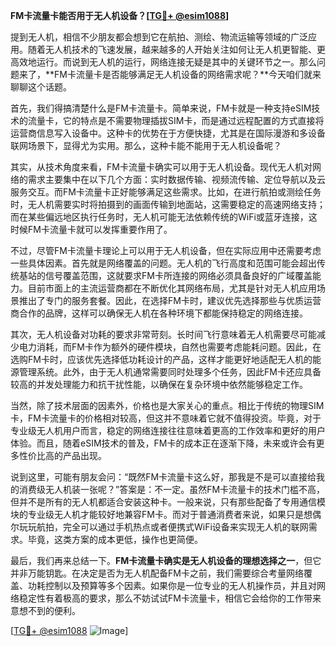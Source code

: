 **FM卡流量卡能否用于无人机设备？[[TG💪+ @esim1088](https://t.me/s/esim1088)]**

提到无人机，相信不少朋友都会想到它在航拍、测绘、物流运输等领域的广泛应用。随着无人机技术的飞速发展，越来越多的人开始关注如何让无人机更智能、更高效地运行。而说到无人机的运行，网络连接无疑是其中的关键环节之一。那么问题来了，**FM卡流量卡是否能够满足无人机设备的网络需求呢？**今天咱们就来聊聊这个话题。

首先，我们得搞清楚什么是FM卡流量卡。简单来说，FM卡就是一种支持eSIM技术的流量卡，它的特点是不需要物理插拔SIM卡，而是通过远程配置的方式直接将运营商信息写入设备中。这种卡的优势在于方便快捷，尤其是在国际漫游和多设备联网场景下，显得尤为实用。那么，这种卡能不能用于无人机设备呢？

其实，从技术角度来看，FM卡流量卡确实可以用于无人机设备。现代无人机对网络的需求主要集中在以下几个方面：实时数据传输、视频流传输、定位导航以及云服务交互。而FM卡流量卡正好能够满足这些需求。比如，在进行航拍或测绘任务时，无人机需要实时将拍摄到的画面传输到地面站，这需要稳定的高速网络支持；而在某些偏远地区执行任务时，无人机可能无法依赖传统的WiFi或蓝牙连接，这时候FM卡流量卡就可以发挥重要作用了。

不过，尽管FM卡流量卡理论上可以用于无人机设备，但在实际应用中还需要考虑一些具体因素。首先就是网络覆盖的问题。无人机的飞行高度和范围可能会超出传统基站的信号覆盖范围，这就要求FM卡所连接的网络必须具备良好的广域覆盖能力。目前市面上的主流运营商都在不断优化其网络布局，尤其是针对无人机应用场景推出了专门的服务套餐。因此，在选择FM卡时，建议优先选择那些与优质运营商合作的品牌，这样可以确保无人机在各种环境下都能保持稳定的网络连接。

其次，无人机设备对功耗的要求非常苛刻。长时间飞行意味着无人机需要尽可能减少电力消耗，而FM卡作为额外的硬件模块，自然也需要考虑能耗问题。因此，在选购FM卡时，应该优先选择低功耗设计的产品，这样才能更好地适配无人机的能源管理系统。此外，由于无人机通常需要同时处理多个任务，因此FM卡还应具备较高的并发处理能力和抗干扰性能，以确保在复杂环境中依然能够稳定工作。

当然，除了技术层面的因素外，价格也是大家关心的重点。相比于传统的物理SIM卡，FM卡流量卡的价格相对较高，但这并不意味着它就不值得投资。毕竟，对于专业级无人机用户而言，稳定的网络连接往往意味着更高的工作效率和更好的用户体验。而且，随着eSIM技术的普及，FM卡的成本正在逐渐下降，未来或许会有更多性价比高的产品出现。

说到这里，可能有朋友会问：“既然FM卡流量卡这么好，那我是不是可以直接给我的消费级无人机装一张呢？”答案是：不一定。虽然FM卡流量卡的技术门槛不高，但并不是所有的无人机都适合安装这种卡。一般来说，只有那些配备了专用通信模块的专业级无人机才能较好地兼容FM卡。而对于普通消费者来说，如果只是想偶尔玩玩航拍，完全可以通过手机热点或者便携式WiFi设备来实现无人机的联网需求。毕竟，这类方案的成本更低，操作也更简便。

最后，我们再来总结一下。**FM卡流量卡确实是无人机设备的理想选择之一**，但它并非万能钥匙。在决定是否为无人机配备FM卡之前，我们需要综合考量网络覆盖、功耗控制以及预算等多个因素。如果你是一位专业的无人机操作员，并且对网络稳定性有着极高的要求，那么不妨试试FM卡流量卡，相信它会给你的工作带来意想不到的便利。

[[TG💪+ @esim1088](https://t.me/s/esim1088) ![Image](https://i.postimg.cc/4NQfJmqS/Snipaste-2025-05-13-00-14-12.png)]